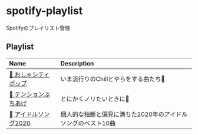 # spotify-playlist

Spotifyのプレイリスト管理

## Playlist

| Name | Description |
|:-----|:------------|
| [🌃 おしゃシティポップ](https://open.spotify.com/playlist/3Uf0EjLrfkcWg5UeEn12LI) | いま流行りのChillとやらをする曲たち🌛 |
| [🤘 テンションぶちあげ](https://open.spotify.com/playlist/5JfyVXie2NkPwij6s4G6Bg) | とにかくノリたいときに🕺 |
| [🎤 アイドルソング2020](https://open.spotify.com/playlist/6TsxDGJwzNWFo7WgOcZ2b5) | 個人的な独断と偏見に満ちた2020年のアイドルソングのベスト10曲 |



